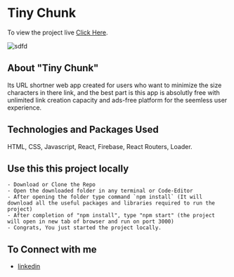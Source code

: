 # Tiny Chunk

To view the project live [Click Here](https://url-chunk.web.app/).

![sdfd](https://user-images.githubusercontent.com/59175412/228934646-9b97831b-82ca-4984-be34-3a941d4fb4e9.gif)

## About "Tiny Chunk"
Its URL shortner web app created for users who want to minimize the size characters in there link, and the best part is this app is absolutly free with unlimited link creation capacity and ads-free platform for the seemless user experience.

## Technologies and Packages Used
HTML, CSS, Javascript, React, Firebase, React Routers, Loader.


## Use this this project locally
    - Download or Clone the Repo
    - Open the downloaded folder in any terminal or Code-Editor
    - After opening the folder type command `npm install` (It will download all the useful packages and libraries required to run the project)
    - After completion of "npm install", type "npm start" (the project will open in new tab of browser and run on port 3000)
    - Congrats, You just started the project locally.
    
    
## To Connect with me
 - [linkedin](https://www.linkedin.com/in/harshgupta2001/)
